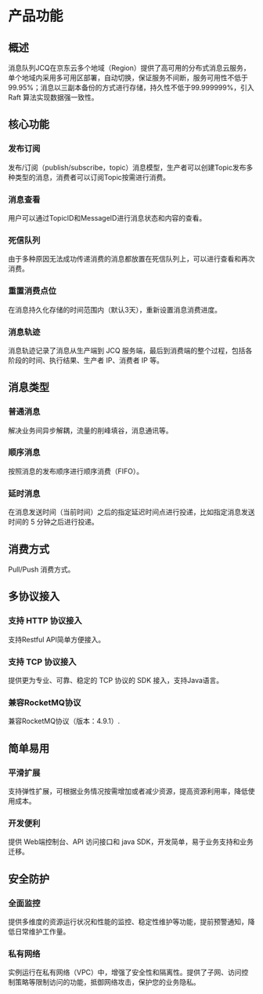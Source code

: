# 产品功能
## 概述

消息队列JCQ在京东云多个地域（Region）提供了高可用的分布式消息云服务，单个地域内采用多可用区部署，自动切换，保证服务不间断，服务可用性不低于99.95%；消息以三副本备份的方式进行存储，持久性不低于99.999999%，引入 Raft 算法实现数据强一致性。

## 核心功能
### 发布订阅
发布/订阅（publish/subscribe，topic）消息模型，生产者可以创建Topic发布多种类型的消息，消费者可以订阅Topic按需进行消费。

### 消息查看
用户可以通过TopicID和MessageID进行消息状态和内容的查看。

### 死信队列
由于多种原因无法成功传递消费的消息都放置在死信队列上，可以进行查看和再次消费。

### 重置消费点位
在消息持久化存储的时间范围内（默认3天），重新设置消息消费进度。

### 消息轨迹
消息轨迹记录了消息从生产端到 JCQ 服务端，最后到消费端的整个过程，包括各阶段的时间、执行结果、生产者 IP、消费者 IP 等。

## 消息类型
### 普通消息
解决业务间异步解耦，流量的削峰填谷，消息通讯等。

### 顺序消息
按照消息的发布顺序进行顺序消费（FIFO）。

### 延时消息
在消息发送时间（当前时间）之后的指定延迟时间点进行投递，比如指定消息发送时间的 5 分钟之后进行投递。

## 消费方式
Pull/Push 消费方式。

## 多协议接入
### 支持 HTTP 协议接入
支持Restful API简单方便接入。

### 支持 TCP 协议接入
提供更为专业、可靠、稳定的 TCP 协议的 SDK 接入，支持Java语言。

### 兼容RocketMQ协议
兼容RocketMQ协议（版本：4.9.1）.


## 简单易用
### 平滑扩展
支持弹性扩展，可根据业务情况按需增加或者减少资源，提高资源利用率，降低使用成本。

### 开发便利
提供 Web端控制台、API 访问接口和 java SDK，开发简单，易于业务支持和业务迁移。

## 安全防护
### 全面监控
提供多维度的资源运行状况和性能的监控、稳定性维护等功能，提前预警通知，降低日常维护工作量。

### 私有网络
实例运行在私有网络（VPC）中，增强了安全性和隔离性。提供了子网、访问控制策略等限制访问的功能，抵御网络攻击，保护您的业务隐私。
